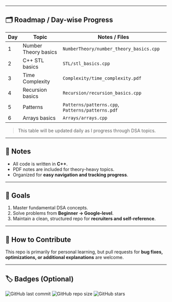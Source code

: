 
---

## 🗂 Roadmap / Day-wise Progress

| Day | Topic | Notes / Files |
|-----|-------|---------------|
| 1   | Number Theory basics | `NumberTheory/number_theory_basics.cpp` |
| 2   | C++ STL basics | `STL/stl_basics.cpp` |
| 3   | Time Complexity | `Complexity/time_complexity.pdf` |
| 4   | Recursion basics | `Recursion/recursion_basics.cpp` |
| 5   | Patterns | `Patterns/patterns.cpp`, `Patterns/patterns.pdf` |
| 6   | Arrays basics | `Arrays/arrays.cpp` |

> This table will be updated daily as I progress through DSA topics.

---

## 🔹 Notes

- All code is written in **C++**.  
- PDF notes are included for theory-heavy topics.  
- Organized for **easy navigation and tracking progress**.  

---

## 🚀 Goals

1. Master fundamental DSA concepts.  
2. Solve problems from **Beginner → Google-level**.  
3. Maintain a clean, structured repo for **recruiters and self-reference**.  

---

## 📌 How to Contribute

This repo is primarily for personal learning, but pull requests for **bug fixes, optimizations, or additional explanations** are welcome.  

---

## 🏷 Badges (Optional)

![GitHub last commit](https://img.shields.io/github/last-commit/drashtim369/DSA-Journey?color=green)
![GitHub repo size](https://img.shields.io/github/repo-size/drashtim369/DSA-Journey)
![GitHub stars](https://img.shields.io/github/stars/drashtim369/DSA-Journey?style=social)
